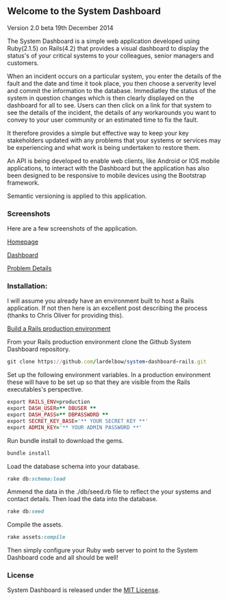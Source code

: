 ## Welcome to the System Dashboard

Version 2.0 beta 19th December 2014

The System Dashboard is a simple web application developed using Ruby(2.1.5) on Rails(4.2) that provides a visual dashboard to display the status's of your critical systems to your colleagues, senior managers and customers.

When an incident occurs on a particular system, you enter the details of the fault and the date and time it took place, you then choose a serverity level and commit the information to the database. Immediatley the status of the system in question changes which is then clearly displayed on the dashboard for all to see. Users can then click on a link for that system to see the details of the incident, the details of any workarounds you want to convey to your user community or an estimated time to fix the fault.

It therefore provides a simple but effective way to keep your key stakeholders updated with any problems that your systems or services may be experiencing and what work is being undertaken to restore them.

An API is being developed to enable web clients, like Android or IOS mobile applications, to interact with the Dashboard but the application has also been designed to be responsive to mobile devices using the Bootstrap framework.

Semantic versioning is applied to this application.

### Screenshots

Here are a few screenshots of the application.

<p><a href="https://drive.google.com/open?id=0B3Nt8Mp5CddLNUVaaTBHazRHMHM&authuser=0" target="_blank">Homepage</a></p>
<p><a href="https://drive.google.com/open?id=0B3Nt8Mp5CddLam82ZHpLVjhFekU&authuser=0" target="_blank">Dashboard</a></p>
<p><a href="https://drive.google.com/open?id=0B3Nt8Mp5CddLU2NEcldnQTJTQ1E&authuser=0" target="_blank">Problem Details</a></p>

### Installation:

I will assume you already have an environment built to host a Rails application. If not then here is an excellent post describing the process (thanks to Chris Oliver for providing this).

<a href="http://gorails.com/deploy/ubuntu/14.04" target="_blank">Build a Rails production environment</a>

From your Rails production environment clone the Github System Dashboard repository.

```ruby
git clone https://github.com/lardelbow/system-dashboard-rails.git
```

Set up the following environment variables. In a production environment these will have to be set up so that they are visible from the Rails executables's perspective.

```ruby
export RAILS_ENV=production
export DASH_USER=** DBUSER **
export DASH_PASS=** DBPASSWORD **
export SECRET_KEY_BASE='** YOUR SECRET KEY **'
export ADMIN_KEY='** YOUR ADMIN PASSWORD **'
```

Run bundle install to download the gems.

```ruby
bundle install
```

Load the database schema into your database.

```ruby
rake db:schema:load
```

Ammend the data in the ./db/seed.rb file to reflect the your systems and contact details. Then load the data into the database.

```ruby
rake db:seed
```

Compile the assets.

```ruby
rake assets:compile
```

Then simply configure your Ruby web server to point to the System Dashboard code and all should be well!

### License

System Dashboard is released under the <a href="http://www.opensource.org/licenses/MIT" target="_blank">MIT License</a>.